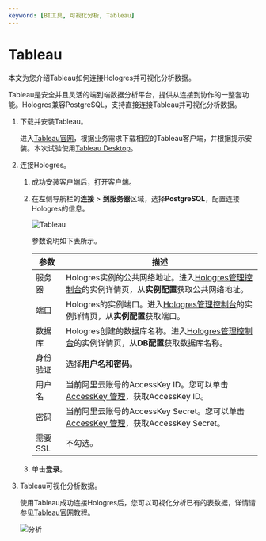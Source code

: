 ```yaml
---
keyword: [BI工具, 可视化分析, Tableau]
---
```


# Tableau

本文为您介绍Tableau如何连接Hologres并可视化分析数据。

Tableau是安全并且灵活的端到端数据分析平台，提供从连接到协作的一整套功能。Hologres兼容PostgreSQL，支持直接连接Tableau并可视化分析数据。

1.  下载并安装Tableau。

    进入[Tableau官网](https://www.tableau.com/zh-cn/products)，根据业务需求下载相应的Tableau客户端，并根据提示安装。本次试验使用[Tableau Desktop](https://www.tableau.com/zh-cn/products/desktop)。

2.  连接Hologres。

    1.  成功安装客户端后，打开客户端。

    2.  在左侧导航栏的**连接** \> **到服务器**区域，选择**PostgreSQL**，配置连接Hologres的信息。

        ![Tableau](https://static-aliyun-doc.oss-cn-hangzhou.aliyuncs.com/assets/img/zh-CN/1950420061/p166746.png)

        参数说明如下表所示。

        |参数|描述|
        |--|--|
        |服务器|Hologres实例的公共网络地址。进入[Hologres管理控制台](https://hologram.console.aliyun.com/#/instance)的实例详情页，从**实例配置**获取公共网络地址。 |
        |端口|Hologres的实例端口。进入[Hologres管理控制台](https://hologram.console.aliyun.com/#/instance)的实例详情页，从**实例配置**获取端口。 |
        |数据库|Hologres创建的数据库名称。进入[Hologres管理控制台](https://hologram.console.aliyun.com/#/instance)的实例详情页，从**DB配置**获取数据库名称。 |
        |身份验证|选择**用户名和密码**。|
        |用户名|当前阿里云账号的AccessKey ID。您可以单击[AccessKey 管理](https://usercenter.console.aliyun.com/?spm=5176.2020520153.nav-right.dak.3bcf415dCWGUBj#/manage/ak)，获取AccessKey ID。 |
        |密码|当前阿里云账号的AccessKey Secret。您可以单击[AccessKey 管理](https://usercenter.console.aliyun.com/?spm=5176.2020520153.nav-right.dak.3bcf415dCWGUBj#/manage/ak)，获取AccessKey Secret。 |
        |需要SSL|不勾选。|

    3.  单击**登录**。

3.  Tableau可视化分析数据。

    使用Tableau成功连接Hologres后，您可以可视化分析已有的表数据，详情请参见[Tableau官网教程](https://www.tableau.com/zh-cn/learn/get-started)。

    ![分析](https://static-aliyun-doc.oss-cn-hangzhou.aliyuncs.com/assets/img/zh-CN/3180420061/p166755.png)


